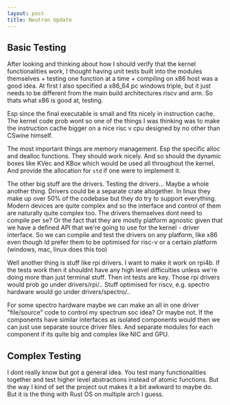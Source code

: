 ```yaml
---
layout: post
title: Neutron Update
---
```

## Basic Testing
After looking and thinking about how I should verify that the kernel functionalities work, I thought having unit tests built into the modules themselves + testing one function at a time + compiling on x86 host was a good idea. At first I also specified a x86_64 pc windows triple, but it just needs to be different from the main build architectures riscv and arm. So thats what x86 is good at, testing.

Esp since the final executable is small and fits nicely in instruction cache. The kernel code prob wont so one of the things I was thinking was to make the instruction cache bigger on a nice risc v cpu designed by no other than CSwine himself.

The most important things are memory management. Esp the specific alloc and dealloc functions. They should work nicely. And so should the dynamic boxes like KVec and KBox which would be used all throughout the kernel. And provide the allocation for `std` if one were to implement it.

The other big stuff are the drivers. Testing the drivers... Maybe a whole another thing. Drivers could be a separate crate altogether. In linux they make up over 50% of the codebase but they do try to support everything. Modern devices are quite complex and so the interface and control of them are naturally quite complex too. The drivers themselves dont need to compile per se? Or the fact that they are mostly platform agnostic given that we have a defined API that we're going to use for the kernel - driver interface. So we can compile and test the drivers on any platform, like x86 even though Id prefer them to be optimised for risc-v or a certain platform (windows, mac, linux does this too)

Well another thing is stuff like rpi drivers. I want to make it work on rpi4b. If the tests work then it shouldnt have any high level difficulties unless we're doing more than just terminal stuff. Then int tests are key. Those rpi drivers would prob go under drivers/rpi/.. Stuff optimised for riscv, e.g. spectro hardware would go under drivers/spectro/..

For some spectro hardware maybe we can make an all in one driver "file/source" code to control my spectrum soc idea? Or maybe not. If the components have similar interfaces as isolated components would then we can just use separate source driver files. And separate modules for each component if its quite big and complex like NIC and GPU.

## Complex Testing
I dont really know but got a general idea. You test many functionalities together and test higher level abstractions instead of atomic functions.
But the way I kind of set the project out makes it a bit awkward to maybe do. But it is the thing with Rust OS on multiple arch I guess.
